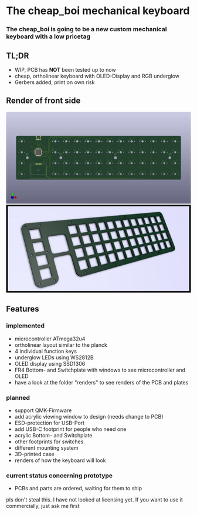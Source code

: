 # The cheap_boi mechanical keyboard
### The cheap_boi is going to be a new custom mechanical keyboard with a low pricetag
## TL;DR
- WIP, PCB has **NOT** been tested up to now 
- cheap, ortholinear keyboard with  OLED-Display and RGB underglow
- Gerbers added, print on own risk
## Render of front side
![render of front side](https://github.com/MangoIV/cheap_boi/blob/master/renders/pcb_front.jpg "render of front side")
![render of front side](https://github.com/MangoIV/cheap_boi/blob/master/renders/plate_front_side.jpg "render of the plate")
## Features
### implemented
- microcontroller ATmega32u4
- ortholinear layout similar to the planck
- 4 individual function keys 
- underglow LEDs using WS2812B
- OLED display using SSD1306
- FR4 Bottom- and Switchplate with windows to see microcontroller and OLED
- have a look at the folder "renders" to see renders of the PCB and plates
### planned
- support QMK-Firmware
- add acrylic viewing window to design (needs change to PCB)
- ESD-protection for USB-Port
- add USB-C footprint for people who need one
- acrylic Bottom- and Switchplate
- other footprints for switches
- different mounting system 
- 3D-printed case
- renders of how the keyboard will look
### current status concerning prototype
- PCBs and parts are ordered, waiting for them to ship 

pls don't steal this. I have not looked at licensing yet. If you want to use it commercially, just ask me first 
